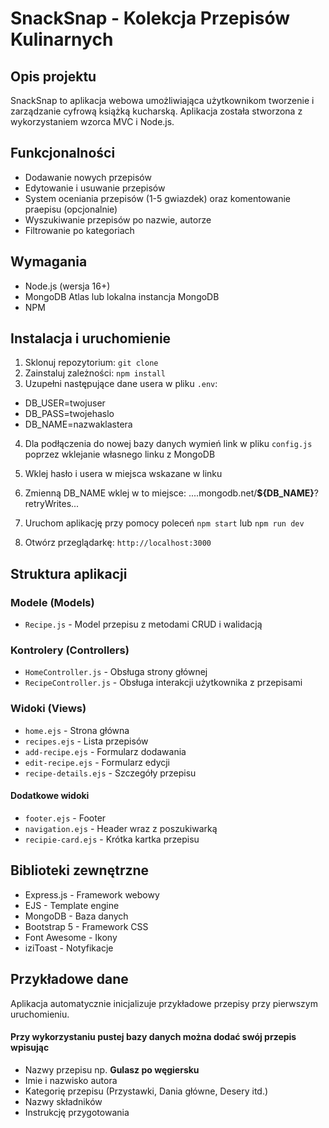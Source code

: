 # SnackSnap - Kolekcja Przepisów Kulinarnych

## Opis projektu

SnackSnap to aplikacja webowa umożliwiająca użytkownikom tworzenie i zarządzanie cyfrową książką kucharską. Aplikacja została stworzona z wykorzystaniem wzorca MVC i Node.js.

## Funkcjonalności

- Dodawanie nowych przepisów
- Edytowanie i usuwanie przepisów
- System oceniania przepisów (1-5 gwiazdek) oraz komentowanie praepisu (opcjonalnie)
- Wyszukiwanie przepisów po nazwie, autorze
- Filtrowanie po kategoriach

## Wymagania

- Node.js (wersja 16+)
- MongoDB Atlas lub lokalna instancja MongoDB
- NPM

## Instalacja i uruchomienie

1. Sklonuj repozytorium: `git clone`
2. Zainstaluj zależności: `npm install`
3. Uzupełni następujące dane usera w pliku `.env`:

- DB_USER=twojuser
- DB_PASS=twojehaslo
- DB_NAME=nazwaklastera

4. Dla podłączenia do nowej bazy danych wymień link w pliku `config.js` poprzez wklejanie własnego linku z MongoDB
5. Wklej hasło i usera w miejsca wskazane w linku
6. Zmienną DB_NAME wklej w to miejsce:
   ....mongodb.net/**${DB_NAME}**?retryWrites...

7. Uruchom aplikację przy pomocy poleceń `npm start` lub `npm run dev`
8. Otwórz przeglądarkę: `http://localhost:3000`

## Struktura aplikacji

### Modele (Models)

- `Recipe.js` - Model przepisu z metodami CRUD i walidacją

### Kontrolery (Controllers)

- `HomeController.js` - Obsługa strony głównej
- `RecipeController.js` - Obsługa interakcji użytkownika z przepisami

### Widoki (Views)

- `home.ejs` - Strona główna
- `recipes.ejs` - Lista przepisów
- `add-recipe.ejs` - Formularz dodawania
- `edit-recipe.ejs` - Formularz edycji
- `recipe-details.ejs` - Szczegóły przepisu

#### Dodatkowe widoki

- `footer.ejs` - Footer
- `navigation.ejs` - Header wraz z poszukiwarką
- `recipie-card.ejs` - Krótka kartka przepisu

## Biblioteki zewnętrzne

- Express.js - Framework webowy
- EJS - Template engine
- MongoDB - Baza danych
- Bootstrap 5 - Framework CSS
- Font Awesome - Ikony
- iziToast - Notyfikacje

## Przykładowe dane

Aplikacja automatycznie inicjalizuje przykładowe przepisy przy pierwszym uruchomieniu.

#### Przy wykorzystaniu pustej bazy danych można dodać swój przepis wpisując

- Nazwy przepisu np. **Gulasz po węgiersku**
- Imie i nazwisko autora
- Kategorię przepisu (Przystawki, Dania główne, Desery itd.)
- Nazwy składników
- Instrukcję przygotowania
